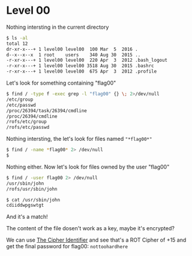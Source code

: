 # Level 00

Nothing intersting in the current directory

```sh
$ ls -al
total 12
dr-xr-x---+ 1 level00 level00  100 Mar  5  2016 .
d--x--x--x  1 root    users    340 Aug 30  2015 ..
-r-xr-x---+ 1 level00 level00  220 Apr  3  2012 .bash_logout
-r-xr-x---+ 1 level00 level00 3518 Aug 30  2015 .bashrc
-r-xr-x---+ 1 level00 level00  675 Apr  3  2012 .profile
```

Let's look for something containing "flag00"

```sh
$ find / -type f -exec grep -l "flag00" {} \; 2>/dev/null
/etc/group
/etc/passwd
/proc/26394/task/26394/cmdline
/proc/26394/cmdline
/rofs/etc/group
/rofs/etc/passwd
```

Nothing intersting, the let's look for files named `"*flag00*"`

```sh
$ find / -name *flag00* 2> /dev/null
$
```

Nothing either. Now let's look for files owned by the user "flag00"

```sh
$ find / -user flag00 2> /dev/null
/usr/sbin/john
/rofs/usr/sbin/john

$ cat /usr/sbin/john
cdiiddwpgswtgt
```
And it's a match!

The content of the file dosen't work as a key, maybe it's encrypted?

We can use [The Cipher Identifier](https://www.dcode.fr/cipher-identifier) and see that's a ROT Cipher of +15 and get the final password for flag00: `nottoohardhere`  
